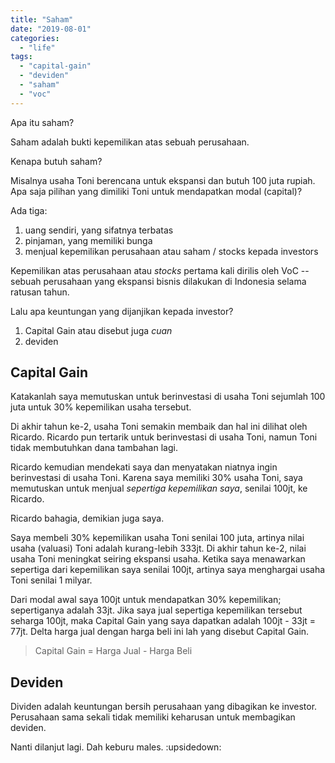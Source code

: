 ```yaml
---
title: "Saham"
date: "2019-08-01"
categories: 
  - "life"
tags: 
  - "capital-gain"
  - "deviden"
  - "saham"
  - "voc"
---
```


Apa itu saham?

Saham adalah bukti kepemilikan atas sebuah perusahaan.

Kenapa butuh saham?

Misalnya usaha Toni berencana untuk ekspansi dan butuh 100 juta rupiah. Apa saja pilihan yang dimiliki Toni untuk mendapatkan modal (capital)?

Ada tiga:

1. uang sendiri, yang sifatnya terbatas
2. pinjaman, yang memiliki bunga
3. menjual kepemilikan perusahaan atau saham / stocks kepada investors

Kepemilikan atas perusahaan atau _stocks_ pertama kali dirilis oleh VoC -- sebuah perusahaan yang ekspansi bisnis dilakukan di Indonesia selama ratusan tahun.

Lalu apa keuntungan yang dijanjikan kepada investor?

1. Capital Gain atau disebut juga _cuan_
2. deviden

## Capital Gain

Katakanlah saya memutuskan untuk berinvestasi di usaha Toni sejumlah 100 juta untuk 30% kepemilikan usaha tersebut.

Di akhir tahun ke-2, usaha Toni semakin membaik dan hal ini dilihat oleh Ricardo. Ricardo pun tertarik untuk berinvestasi di usaha Toni, namun Toni tidak membutuhkan dana tambahan lagi.

Ricardo kemudian mendekati saya dan menyatakan niatnya ingin berinvestasi di usaha Toni. Karena saya memiliki 30% usaha Toni, saya memutuskan untuk menjual _sepertiga kepemilikan saya_, senilai 100jt, ke Ricardo.

Ricardo bahagia, demikian juga saya.

Saya membeli 30% kepemilikan usaha Toni senilai 100 juta, artinya nilai usaha (valuasi) Toni adalah kurang-lebih 333jt. Di akhir tahun ke-2, nilai usaha Toni meningkat seiring ekspansi usaha. Ketika saya menawarkan sepertiga dari kepemilikan saya senilai 100jt, artinya saya menghargai usaha Toni senilai 1 milyar.

Dari modal awal saya 100jt untuk mendapatkan 30% kepemilikan; sepertiganya adalah 33jt. Jika saya jual sepertiga kepemilikan tersebut seharga 100jt, maka Capital Gain yang saya dapatkan adalah 100jt - 33jt = 77jt. Delta harga jual dengan harga beli ini lah yang disebut Capital Gain.

> Capital Gain = Harga Jual - Harga Beli

## Deviden

Dividen adalah keuntungan bersih perusahaan yang dibagikan ke investor. Perusahaan sama sekali tidak memiliki keharusan untuk membagikan deviden.

Nanti dilanjut lagi. Dah keburu males. :upsidedown:
